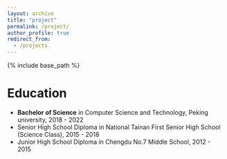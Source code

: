 ```yaml
---
layout: archive
title: "project"
permalink: /project/
author_profile: true
redirect_from:
  - /projects
---
```


{% include base_path %}

Education
======
* **Bachelor of Science** in Computer Science and Technology, Peking university, 2018 - 2022
* Senior High School Diploma in National Tainan First Senior High School (Science Class), 2015 - 2018
* Junior High School Diploma in Chengdu No.7 Middle School, 2012 - 2015
